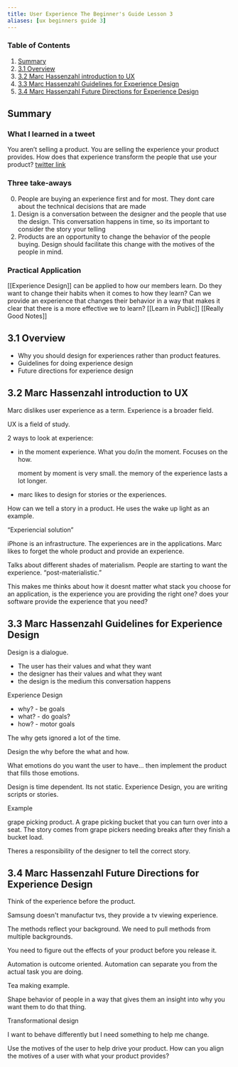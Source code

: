 ```yaml
---
title: User Experience The Beginner's Guide Lesson 3
aliases: [ux beginners guide 3]
---
```


### Table of Contents

1.  [Summary](notes/user-experience-beginners-guide-lesson-3#orgb6af7c7)
2.  [3.1 Overview](notes/user-experience-beginners-guide-lesson-3#org66c3037)
3.  [3.2 Marc Hassenzahl introduction to UX](notes/user-experience-beginners-guide-lesson-3#org8891a47)
4.  [3.3 Marc Hassenzahl Guidelines for Experience Design](notes/user-experience-beginners-guide-lesson-3#orgfcf5713)
5.  [3.4 Marc Hassenzahl Future Directions for Experience Design](notes/user-experience-beginners-guide-lesson-3#orgec92c2e)

## Summary

### What I learned in a tweet

You aren&rsquo;t selling a product. You are selling the experience your product provides. How does that experience transform the people that use your product? [twitter link](https://twitter.com/_jonesian/status/1265666729948127233)

### Three take-aways

0.  People are buying an experience first and for most. They dont care about the technical decisions that are made
1.  Design is a conversation between the designer and the people that use the design. This conversation happens in time, so its important to consider the story your telling
2.  Products are an opportunity to change the behavior of the people buying. Design should facilitate this change with the motives of the people in mind.

### Practical Application

[[Experience Design]] can be applied to how our members learn. Do they want to change their habits when it comes to how they learn? Can we provide an experience that changes their behavior in a way that makes it clear that there is a more effective we to learn? [[Learn in Public]] [[Really Good Notes]]

<a id="org66c3037"></a>

## 3.1 Overview

- Why you should design for experiences rather than product features.
- Guidelines for doing experience design
- Future directions for experience design

<a id="org8891a47"></a>

## 3.2 Marc Hassenzahl introduction to UX

Marc dislikes user experience as a term. Experience is a broader field.

UX is a field of study.

2 ways to look at experience:

- in the moment experience. What you do/in the moment. Focuses on the how.

  moment by moment is very small. the memory of the experience lasts a lot longer.

- marc likes to design for stories or the experiences.

How can we tell a story in a product. He uses the wake up light as an example.

&ldquo;Experiencial solution&rdquo;

iPhone is an infrastructure. The experiences are in the applications. Marc likes to forget the whole product and provide an experience.

Talks about different shades of materialism. People are starting to want the experience. &ldquo;post-materialistic.&rdquo;

This makes me thinks about how it doesnt matter what stack you choose for an application, is the experience you are providing the right one? does your software provide the experience that you need?

<a id="orgfcf5713"></a>

## 3.3 Marc Hassenzahl Guidelines for Experience Design

Design is a dialogue.

- The user has their values and what they want
- the designer has their values and what they want
- the design is the medium this conversation happens

Experience Design

- why? - be goals
- what? - do goals?
- how? - motor goals

The why gets ignored a lot of the time.

Design the why before the what and how.

What emotions do you want the user to have&#x2026; then implement the product that fills those emotions.

Design is time dependent. Its not static. Experience Design, you are writing scripts or stories.

Example

grape picking product. A grape picking bucket that you can turn over into a seat. The story comes from grape pickers needing breaks after they finish a bucket load.

Theres a responsibility of the designer to tell the correct story.

<a id="orgec92c2e"></a>

## 3.4 Marc Hassenzahl Future Directions for Experience Design

Think of the experience before the product.

Samsung doesn't manufactur tvs, they provide a tv viewing experience.

The methods reflect your background. We need to pull methods from multiple backgrounds.

You need to figure out the effects of your product before you release it.

Automation is outcome oriented. Automation can separate you from the actual task you are doing.

Tea making example.

Shape behavior of people in a way that gives them an insight into why you want them to do that thing.

Transformational design

I want to behave differently but I need something to help me change.

Use the motives of the user to help drive your product. How can you align the motives of a user with what your product provides?
